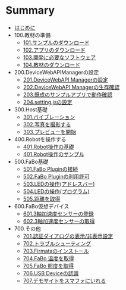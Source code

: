 # Summary

* [はじめに](README.md)
* 100.教材の準備
  * [101.サンプルのダウンロード](sample.md)
  * [102.アプリのダウンロード](app.md)
  * [103.開発に必要なソフトウェア](pc.md)
  * [104.教材のダウンロード](docs.md)
* 200.DeviceWebAPIManagerの設定
  * [201.DeviceWebAPI Managerの設定](201_manager.md)
  * [202.DeviceWebAPI Managerの生存確認](202_available.md)
  * [203.既成のサンプルアプリで動作確認](webapp.md)
  * [204.setting.jsの設定](setting.md)
* 300.Host基礎
  * [301.バイブレーション](host_vibration.md)
  * [302.写真を撮影する](host_takepic.md)
  * [303.プレビューを開始](host_preview.md)
* 400.Robotを操作する
  * [401.Robot操作の基礎](robot_basic.md)
  * [401.Robot操作のサンプル](robot_sample.md)
* 500.FaBo基礎
  * [501.FaBo Pluginの接続](fabo.md)
  * [502.FaBo Pluginの利用許可](permission.md)
  * [503.LEDの操作\(アドレスバー\)](fabo_led1.md)
  * [504.LEDの操作\(プログラム\)](fabo_led2.md)
  * [505.距離を取得](fabo_distance.md)
* 600.FaBo仮想デバイス
  * [601.3軸加速度センサーの登録](virtual_3axis.md)
  * [602.3軸加速度センサーの取得](virtual_3axis_regist.md)
* 700.その他
  * [701.認証ダイアログの表示/非表示設定](oauth.md)
  * [702.トラブルシューティング](trouble.md)
  * [703.Firmataのインストール](firmata.md)
  * [704.FaBo 温度を取得](fabo_temperature.md)
  * [705.FaBo 照度を取得](light.md)
  * [706.USB Deviceの認識](usbdevice.md)
  * [707.デモサイトをスマフォにいれる](demo.md)